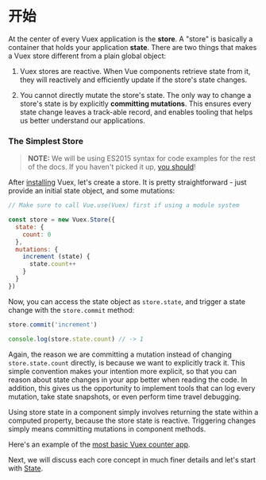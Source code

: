 # 开始

At the center of every Vuex application is the **store**. A "store" is basically a container that holds your application **state**. There are two things that makes a Vuex store different from a plain global object:

1. Vuex stores are reactive. When Vue components retrieve state from it, they will reactively and efficiently update if the store's state changes.

2. You cannot directly mutate the store's state. The only way to change a store's state is by explicitly **committing mutations**. This ensures every state change leaves a track-able record, and enables tooling that helps us better understand our applications.

### The Simplest Store

> **NOTE:** We will be using ES2015 syntax for code examples for the rest of the docs. If you haven't picked it up, [you should](https://babeljs.io/docs/learn-es2015/)!

After [installing](installation.md) Vuex, let's create a store. It is pretty straightforward - just provide an initial state object, and some mutations:

``` js
// Make sure to call Vue.use(Vuex) first if using a module system

const store = new Vuex.Store({
  state: {
    count: 0
  },
  mutations: {
    increment (state) {
      state.count++
    }
  }
})
```

Now, you can access the state object as `store.state`, and trigger a state change with the `store.commit` method:

``` js
store.commit('increment')

console.log(store.state.count) // -> 1
```

Again, the reason we are committing a mutation instead of changing `store.state.count` directly, is because we want to explicitly track it. This simple convention makes your intention more explicit, so that you can reason about state changes in your app better when reading the code. In addition, this gives us the opportunity to implement tools that can log every mutation, take state snapshots, or even perform time travel debugging.

Using store state in a component simply involves returning the state within a computed property, because the store state is reactive. Triggering changes simply means committing mutations in component methods.

Here's an example of the [most basic Vuex counter app](https://jsfiddle.net/yyx990803/n9jmu5v7/).

Next, we will discuss each core concept in much finer details and let's start with [State](state.md).
